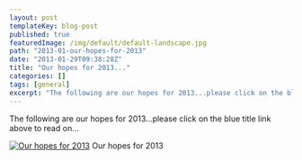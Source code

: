 ```yaml
---
layout: post
templateKey: blog-post
published: true
featuredImage: /img/default/default-landscape.jpg
path: "2013-01-our-hopes-for-2013"
date: "2013-01-29T09:38:28Z"
title: "Our hopes for 2013..."
categories: []
tags: [general]
excerpt: "The following are our hopes for 2013...please click on the blue title link above to read on...Our h..."
---
```


The following are our hopes for 2013...please click on the blue title link above to read on...

[![Our hopes for 2013](https://f000.backblazeb2.com/file/avm-wp-uploads/2013/01/hopes-for-2013.jpg)](https://f000.backblazeb2.com/file/avm-wp-uploads/2013/01/hopes-for-2013.jpg) Our hopes for 2013
